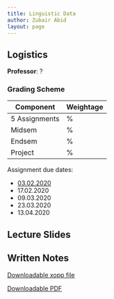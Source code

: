 ```yaml
---
title: Linguistic Data
author: Zubair Abid
layout: page
---
```



## Logistics

**Professor**: ?

### Grading Scheme

| Component     | Weightage |
|---------------|-----------|
| 5 Assignments | %         |
| Midsem        | %         |
| Endsem        | %         |
| Project       | %         |

Assignment due dates:

- [03.02.2020](03.02.2020)
- 17.02.2020
- 09.03.2020
- 23.03.2020
- 13.04.2020


## Lecture Slides


## Written Notes

[Downloadable xopp file](./ldnotes.xopp)

[Downloadable PDF](./ldnotes.pdf)
